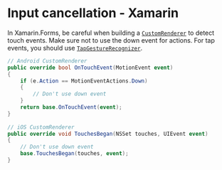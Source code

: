 # Input cancellation - Xamarin

In Xamarin.Forms, be careful when building a [`CustomRenderer`](https://docs.microsoft.com/en-us/xamarin/xamarin-forms/app-fundamentals/custom-renderer/) to detect touch events. Make sure not to use the down event for actions. For tap events, you should use [`TapGestureRecognizer`](https://learn.microsoft.com/en-us/dotnet/api/xamarin.forms.tapgesturerecognizer?view=xamarin-forms).

```csharp
// Android CustomRenderer
public override bool OnTouchEvent(MotionEvent event)
{
    if (e.Action == MotionEventActions.Down)
    {
        // Don't use down event
    }
    return base.OnTouchEvent(event);
}
    
// iOS CustomRenderer
public override void TouchesBegan(NSSet touches, UIEvent event)
{
    // Don't use down event
    base.TouchesBegan(touches, event);
}
```
